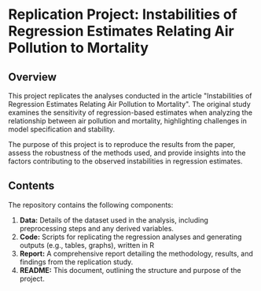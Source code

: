 # Replication Project: Instabilities of Regression Estimates Relating Air Pollution to Mortality

## Overview

This project replicates the analyses conducted in the article "Instabilities of Regression Estimates Relating Air Pollution to Mortality". The original study examines the sensitivity of regression-based estimates when analyzing the relationship between air pollution and mortality, highlighting challenges in model specification and stability.

The purpose of this project is to reproduce the results from the paper, assess the robustness of the methods used, and provide insights into the factors contributing to the observed instabilities in regression estimates.

## Contents
The repository contains the following components:

1. **Data:**
   Details of the dataset used in the analysis, including preprocessing steps and any derived variables.
2. **Code:**
    Scripts for replicating the regression analyses and generating outputs (e.g., tables, graphs), written in R
3. **Report:**
   A comprehensive report detailing the methodology, results, and findings from the replication study.
4. **README:** This document, outlining the structure and purpose of the project.
